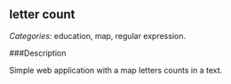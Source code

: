 ## letter count

*Categories*: education, map, regular expression.

###Description

Simple web application with a map letters counts in a text.



